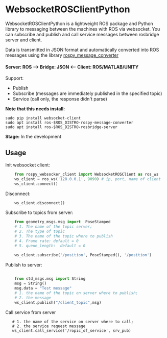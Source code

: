# WebsocketROSClientPython
WebsocketROSClientPython is a lightweight ROS package and Python library to messaging between the machines with ROS via websocket. You can subscribe and publish and call service messages between rosbridge server and client.


Data is transmitted in JSON format and automatically converted into ROS messages using the library [rospy_message_converter](https://github.com/baalexander/rospy_message_converter) 

#### Server: ROS --> Bridge: JSON <-- Client: ROS/MATLAB/UNITY

Support:
* Publish
* Subscribe (messages are immediately published in the specified topic)
* Service (call only, the response didn't parse)


**Note that this needs install:**
  ```
  sudo pip install websocket-client
  sudo apt install ros-$ROS_DISTRO-rospy-message-converter
  sudo apt install ros-$ROS_DISTRO-rosbridge-server
  ```

**Stage:** In the development



Usage
-----

Init websocket client:

``` python
    from rospy_websocker_client import WebsocketROSClient as ros_ws
    ws_client = ros_ws('128.0.0.1', 9090) # ip, port, name of client
    ws_client.connect()

 ```

Disconnect:
``` python
    ws_client.disconnect()

 ```

Subscribe to topics from server:

``` python
    from geometry_msgs.msg import  PoseStamped
    # 1. The name of the topic server;
    # 2. The type of topic
    # 3. The name of the topic where to publish
    # 4. Frame rate: default = 0
    # 5. queue_length:  default = 0

    ws_client.subscribe('/position', PoseStamped(), '/position')
```
Publish to server:

``` python
    
    from std_msgs.msg import String
    msg = String()
    msg.data = "Test message"
    # 1. the name of the topic on server where to publish; 
    # 2. the message
    ws_client.publish("/client_topic",msg)
```

Call service from server
```
   # 1. the name of the service on server where to call;
   # 2. the service request message 
   ws_client.call_service('/ropic_of_service', srv_pub)
```
